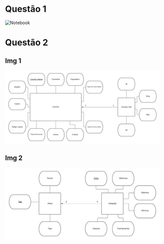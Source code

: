 # Questão 1

![Notebook](https://github.com/mateusbatista4/mc536/blob/main/lab01/notebook/Lab01.ipynb)

# Questão 2

## Img 1
<img src="https://github.com/mateusbatista4/mc536/blob/main/lab01/images/pg.jpg" > 

## Img 2
<img src="https://github.com/mateusbatista4/mc536/blob/main/lab01/images/pg2.jpg" > 
